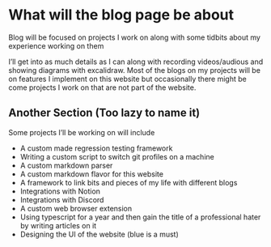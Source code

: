 # What will the blog page be about
Blog will be focused on projects I work on along with some tidbits about my experience working on them

I&#8217;ll get into as much details as I can along with recording videos/audious and showing diagrams with excalidraw. Most of the blogs on my projects will be on features I implement on this website but occasionally there might be come projects I work on that are not part of the website.

## Another Section (Too lazy to name it)

Some projects I&#8217;ll be working on will include
- A custom made regression testing framework
- Writing a custom script to switch git profiles on a machine
- A custom markdown parser
- A custom markdown flavor for this website
- A framework to link bits and pieces of my life with different blogs
- Integrations with Notion
- Integrations with Discord
- A custom web browser extension
- Using typescript for a year and then gain the title of a professional hater by writing articles on it
- Designing the UI of the website (blue is a must)